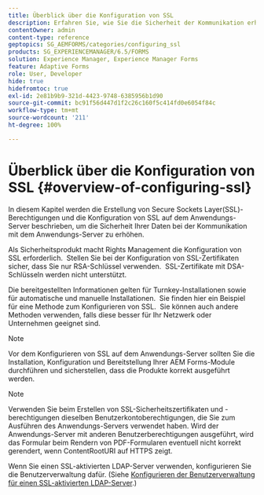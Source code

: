 ```yaml
---
title: Überblick über die Konfiguration von SSL
description: Erfahren Sie, wie Sie die Sicherheit der Kommunikation erhöhen, indem Sie SSL konfigurieren.
contentOwner: admin
content-type: reference
geptopics: SG_AEMFORMS/categories/configuring_ssl
products: SG_EXPERIENCEMANAGER/6.5/FORMS
solution: Experience Manager, Experience Manager Forms
feature: Adaptive Forms
role: User, Developer
hide: true
hidefromtoc: true
exl-id: 2e81b9b9-321d-4423-9748-6385956b1d90
source-git-commit: bc91f56d447d1f2c26c160f5c414fd0e6054f84c
workflow-type: tm+mt
source-wordcount: '211'
ht-degree: 100%

---
```


# Überblick über die Konfiguration von SSL {#overview-of-configuring-ssl}

In diesem Kapitel werden die Erstellung von Secure Sockets Layer(SSL)-Berechtigungen und die Konfiguration von SSL auf dem Anwendungs-Server beschrieben, um die Sicherheit Ihrer Daten bei der Kommunikation mit dem Anwendungs-Server zu erhöhen.

Als Sicherheitsprodukt macht Rights Management die Konfiguration von SSL erforderlich.  Stellen Sie bei der Konfiguration von SSL-Zertifikaten sicher, dass Sie nur RSA-Schlüssel verwenden.  SSL-Zertifikate mit DSA-Schlüsseln werden nicht unterstützt.

Die bereitgestellten Informationen gelten für Turnkey-Installationen sowie für automatische und manuelle Installationen.  Sie finden hier ein Beispiel für eine Methode zum Konfigurieren von SSL.  Sie können auch andere Methoden verwenden, falls diese besser für Ihr Netzwerk oder Unternehmen geeignet sind.

>[!NOTE]
>
>Vor dem Konfigurieren von SSL auf dem Anwendungs-Server sollten Sie die Installation, Konfiguration und Bereitstellung Ihrer AEM Forms-Module durchführen und sicherstellen, dass die Produkte korrekt ausgeführt werden.

>[!NOTE]
>
>Verwenden Sie beim Erstellen von SSL-Sicherheitszertifikaten und -berechtigungen dieselben Benutzerkontoberechtigungen, die Sie zum Ausführen des Anwendungs-Servers verwendet haben. Wird der Anwendungs-Server mit anderen Benutzerberechtigungen ausgeführt, wird das Formular beim Rendern von PDF-Formularen eventuell nicht korrekt gerendert, wenn ContentRootURI auf HTTPS zeigt.

Wenn Sie einen SSL-aktivierten LDAP-Server verwenden, konfigurieren Sie die Benutzerverwaltung dafür. (Siehe [Konfigurieren der Benutzerverwaltung für einen SSL-aktivierten LDAP-Server](/help/forms/using/admin-help/configure-user-management-ssl-enabled.md#configure-user-management-for-an-ssl-enabled-ldap-server).)
